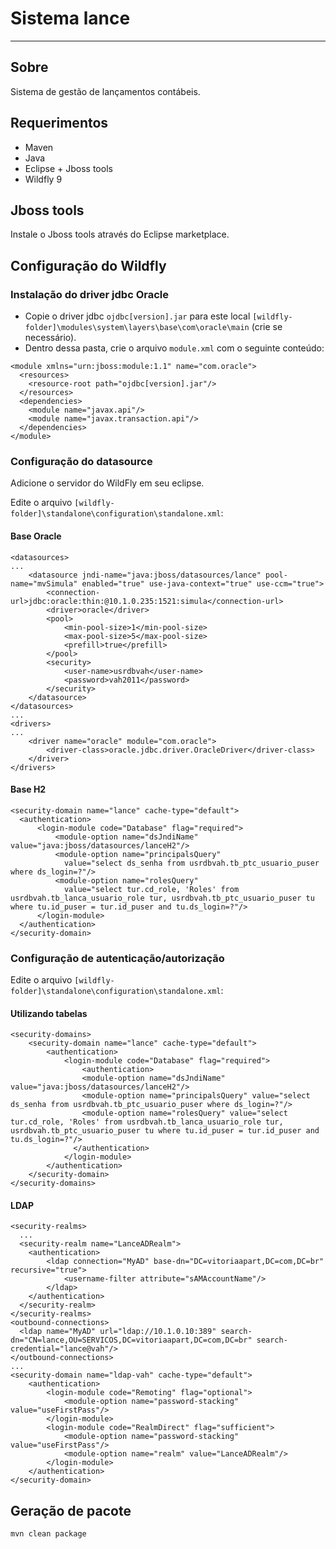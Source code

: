 # Sistema lance
---------------

## Sobre

Sistema de gestão de lançamentos contábeis.

## Requerimentos

- Maven
- Java
- Eclipse + Jboss tools
- Wildfly 9

## Jboss tools

Instale o Jboss tools através do Eclipse marketplace.

## Configuração do Wildfly

### Instalação do driver jdbc Oracle

- Copie o driver jdbc `ojdbc[version].jar` para este local `[wildfly-folder]\modules\system\layers\base\com\oracle\main` (crie se necessário).
- Dentro dessa pasta, crie o arquivo `module.xml` com o seguinte conteúdo:

```
<module xmlns="urn:jboss:module:1.1" name="com.oracle">
  <resources>
    <resource-root path="ojdbc[version].jar"/>
  </resources>
  <dependencies>
    <module name="javax.api"/>
    <module name="javax.transaction.api"/>
  </dependencies>
</module>
```

### Configuração do datasource

Adicione o servidor do WildFly em seu eclipse.

Edite o arquivo `[wildfly-folder]\standalone\configuration\standalone.xml`:

#### Base Oracle

```
<datasources>
...
	<datasource jndi-name="java:jboss/datasources/lance" pool-name="mvSimula" enabled="true" use-java-context="true" use-ccm="true">
	    <connection-url>jdbc:oracle:thin:@10.1.0.235:1521:simula</connection-url>
	    <driver>oracle</driver>
	    <pool>
	        <min-pool-size>1</min-pool-size>
	        <max-pool-size>5</max-pool-size>
	        <prefill>true</prefill>
	    </pool>
	    <security>
	        <user-name>usrdbvah</user-name>
	        <password>vah2011</password>
	    </security>
	</datasource>
</datasources>
...
<drivers>
...
	<driver name="oracle" module="com.oracle">
	    <driver-class>oracle.jdbc.driver.OracleDriver</driver-class>
	</driver>
</drivers>

```

#### Base H2

```
<security-domain name="lance" cache-type="default">
  <authentication>
      <login-module code="Database" flag="required">
          <module-option name="dsJndiName" value="java:jboss/datasources/lanceH2"/>
          <module-option name="principalsQuery" 
            value="select ds_senha from usrdbvah.tb_ptc_usuario_puser where ds_login=?"/>
          <module-option name="rolesQuery" 
            value="select tur.cd_role, 'Roles' from usrdbvah.tb_lanca_usuario_role tur, usrdbvah.tb_ptc_usuario_puser tu where tu.id_puser = tur.id_puser and tu.ds_login=?"/>
      </login-module>
  </authentication>
</security-domain>
```

### Configuração de autenticação/autorização

Edite o arquivo `[wildfly-folder]\standalone\configuration\standalone.xml`:

#### Utilizando tabelas

```
<security-domains>
	<security-domain name="lance" cache-type="default">
	    <authentication>
	        <login-module code="Database" flag="required">
	            <authentication>                                      
                <module-option name="dsJndiName" value="java:jboss/datasources/lanceH2"/>
                <module-option name="principalsQuery" value="select ds_senha from usrdbvah.tb_ptc_usuario_puser where ds_login=?"/>
                <module-option name="rolesQuery" value="select tur.cd_role, 'Roles' from usrdbvah.tb_lanca_usuario_role tur, usrdbvah.tb_ptc_usuario_puser tu where tu.id_puser = tur.id_puser and tu.ds_login=?"/>
              </authentication>
	        </login-module>
	    </authentication>
	</security-domain>
</security-domains>
```

#### LDAP

```
<security-realms>
  ...
  <security-realm name="LanceADRealm">
    <authentication>
        <ldap connection="MyAD" base-dn="DC=vitoriaapart,DC=com,DC=br" recursive="true">
            <username-filter attribute="sAMAccountName"/>
        </ldap>
    </authentication>
  </security-realm>
</security-realms>
<outbound-connections>
  <ldap name="MyAD" url="ldap://10.1.0.10:389" search-dn="CN=lance,OU=SERVICOS,DC=vitoriaapart,DC=com,DC=br" search-credential="lance@vah"/>
</outbound-connections>
...
<security-domain name="ldap-vah" cache-type="default">
    <authentication>
        <login-module code="Remoting" flag="optional">
            <module-option name="password-stacking" value="useFirstPass"/>
        </login-module>
        <login-module code="RealmDirect" flag="sufficient">
            <module-option name="password-stacking" value="useFirstPass"/>
            <module-option name="realm" value="LanceADRealm"/>
        </login-module>
    </authentication>
</security-domain>
```



## Geração de pacote

`mvn clean package`